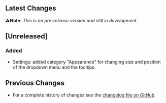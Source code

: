 ## Latest Changes

⚠️**Note:** _This is an pre-release version and still in development._

## [Unreleased]

### Added

* Settings: added category "Appearance" for changing size and position of the dropdown menu and the tooltips.
&nbsp;

## Previous Changes

* For a complete history of changes see the [changelog file on GitHub](https://github.com/erglo/mission-report-button-plus/blob/main/CHANGELOG.md "CHANGELOG.md").
